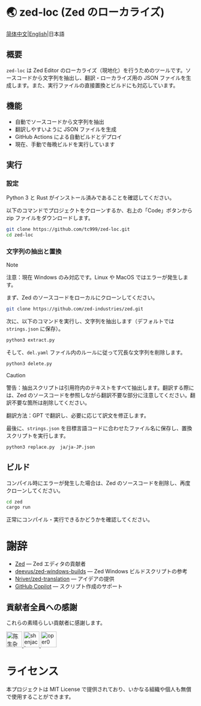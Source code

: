 # 🌏 zed-loc (Zed のローカライズ)

[简体中文](README.md)|[English](README.en.md)|日本語

## 概要

`zed-loc` は Zed Editor のローカライズ（現地化）を行うためのツールです。ソースコードから文字列を抽出し、翻訳・ローカライズ用の JSON ファイルを生成します。また、実行ファイルの直接置換とビルドにも対応しています。

## 機能

- 自動でソースコードから文字列を抽出
- 翻訳しやすいように JSON ファイルを生成
- GitHub Actions による自動ビルドとデプロイ
- 現在、手動で毎晩ビルドを実行しています

## 実行

### 設定

Python 3 と Rust がインストール済みであることを確認してください。

以下のコマンドでプロジェクトをクローンするか、右上の「Code」ボタンから zip ファイルをダウンロードします。

```bash
git clone https://github.com/tc999/zed-loc.git
cd zed-loc
```

### 文字列の抽出と置換

> [!note]
>
> 注意：現在 Windows のみ対応です。Linux や MacOS ではエラーが発生します。

まず、Zed のソースコードをローカルにクローンしてください。

```bash
git clone https://github.com/zed-industries/zed.git
```

次に、以下のコマンドを実行し、文字列を抽出します（デフォルトでは `strings.json` に保存）。

```bash
python3 extract.py
```

そして、`del.yaml` ファイル内のルールに従って冗長な文字列を削除します。

```bash
python3 delete.py
```

> [!caution]
>
> 警告：抽出スクリプトは引用符内のテキストをすべて抽出します。翻訳する際には、Zed のソースコードを参照しながら翻訳不要な部分に注意してください。翻訳不要な箇所は削除してください。

翻訳方法：GPT で翻訳し、必要に応じて訳文を修正します。

最後に、`strings.json` を目標言語コードに合わせたファイル名に保存し、置換スクリプトを実行します。

```bash
python3 replace.py  ja/ja-JP.json
```

## ビルド

コンパイル時にエラーが発生した場合は、Zed のソースコードを削除し、再度クローンしてください。

```bash
cd zed
cargo run
```

正常にコンパイル・実行できるかどうかを確認してください。

# 謝辞

- [Zed](https://github.com/zed-industries/zed) — Zed エディタの貢献者
- [deevus/zed-windows-builds](https://github.com/deevus/zed-windows-builds) — Zed Windows ビルドスクリプトの参考
- [Nriver/zed-translation](https://github.com/Nriver/zed-translation) — アイデアの提供
- [GitHub Copilot](https://github.com/copilot) — スクリプト作成のサポート

## 貢献者全員への感謝

これらの素晴らしい貢献者に感謝します。

<a href="https://github.com/TC999" title="陈生杂物房">
  <img src="https://avatars.githubusercontent.com/u/88823709?v=4" width="42;" alt="陈生杂物房"/>
</a>
<a href="https://github.com/shenjackyuanjie" title="shenjack">
  <img src="https://avatars.githubusercontent.com/u/54507071?v=4" width="42;" alt="shenjack"/>
</a>
<a href="https://github.com/oper0" title="oper0">
  <img src="https://avatars.githubusercontent.com/u/204131036?v=4" width="42;" alt="oper0"/>
</a>

# ライセンス

本プロジェクトは MIT License で提供されており、いかなる組織や個人も無償で使用することができます。
